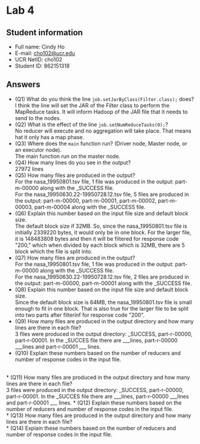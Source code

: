 # Lab 4

## Student information

* Full name: Cindy Ho
* E-mail: cho102@ucr.edu
* UCR NetID: cho102
* Student ID: 862151318

## Answers

* (Q1) What do you think the line `job.setJarByClass(Filter.class);` does?</br>
I think the line will set the JAR of the Filter class to perform the MapReduce tasks. It will inform Hadoop of the JAR file that it needs to send to the nodes.         
* (Q2) What is the effect of the line `job.setNumReduceTasks(0);`?</br>
No reducer will execute and no aggregation will take place. That means  hat it only has a map phase.
* (Q3) Where does the `main` function run? (Driver node, Master node, or an executor node).</br>
The main function run on the master node.
* (Q4) How many lines do you see in the output?</br>
  27972 lines
* (Q5) How many files are produced in the output? </br>
For the nasa_19950801.tsv file, 1 file was produced in the output: part-m-00000 along with the _SUCCESS file.</br>For the nasa_19950630.22-19950728.12.tsv file, 5 files are produced in the output: part-m-00000, part-m-00001, part-m-00002, part-m-00003, part-m-00004 along with the _SUCCESS file.
* (Q6) Explain this number based on the input file size and default block size.
</br>The default block size if 32MB. So, since the nasa_19950801.tsv file is initially 2339220 bytes, it would only be in one block. For the larger file, it is 148483808 bytes and then it will be filtered for response code "200," which when divided by each block which is 32MB, there are 5 block which the file is split into.
* (Q7) How many files are produced in the output?
 </br> For the nasa_19950801.tsv file, 1 file was produced in the output: part-m-00000 along with the _SUCCESS file.</br>For the nasa_19950630.22-19950728.12.tsv file, 2 files are produced in the output: part-m-00000, part-m-00001 along with the _SUCCESS file.
* (Q8) Explain this number based on the input file size and default block size.
</br>Since the default block size is 64MB, the  nasa_19950801.tsv file is small enough to fit in one block. That is also true for the larger file to be split into two parts after filterinf for response code "200". 
* (Q9) How many files are produced in the output directory and how many lines are there in each file?
</br>3 files were produced in the output directory: _SUCCESS, part-r-00000, part-r-00001. In the _SUCCES file there are ___lines, part-r-00000 ___lines and part-r-00001 ___ lines.
* (Q10) Explain these numbers based on the number of reducers and number of response codes in the input file.
</br>
* (Q11) How many files are produced in the output directory and how many lines are there in each file? </br>3 files were produced in the output directory: _SUCCESS, part-r-00000, part-r-00001. In the _SUCCES file there are ___lines, part-r-00000 ___lines and part-r-00001 ___ lines.
* (Q12) Explain these numbers based on the number of reducers and number of response codes in the input file.
</br>
* (Q13) How many files are produced in the output directory and how many lines are there in each file?
</br>
* (Q14) Explain these numbers based on the number of reducers and number of response codes in the input file.
</br>

